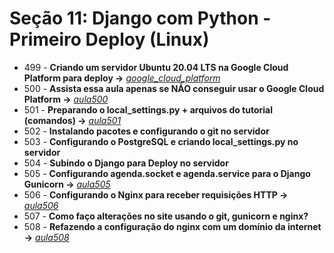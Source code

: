 # Seção 11: Django com Python - Primeiro Deploy (Linux)

- 499 - **Criando um servidor Ubuntu 20.04 LTS na Google Cloud Platform para deploy ->** *[google_cloud_platform](https://cloud.google.com/?hl=pt-br)*
- 500 - **Assista essa aula apenas se NÃO conseguir usar o Google Cloud Platform ->** *[aula500](https://www.youtube.com/watch?v=Vl6f8_vin9M)*
- 501 - **Preparando o local_settings.py + arquivos do tutorial (comandos) ->** *[aula501](./SERVER.md)* 
- 502 - **Instalando pacotes e configurando o git no servidor**
- 503 - **Configurando o PostgreSQL e criando local_settings.py no servidor**
- 504 - **Subindo o Django para Deploy no servidor**
- 505 - **Configurando agenda.socket e agenda.service para o Django Gunicorn ->** *[aula505](./gunicorn.txt)*
- 506 - **Configurando o Nginx para receber requisições HTTP ->** *[aula506](./nginx.txt)*
- 507 - **Como faço alterações no site usando o git, gunicorn e nginx?**
- 508 - **Refazendo a configuração do nginx com um domínio da internet ->** *[aula508](https://www.otaviomiranda.com.br/2018/dominio-e-hospedagem-guia-para-leigos/)*